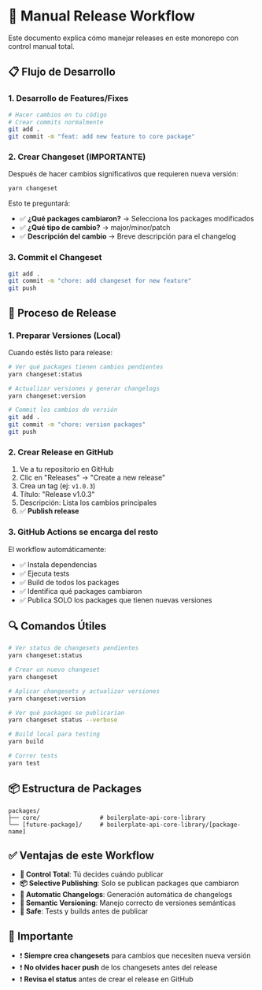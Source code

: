 # 🚀 Manual Release Workflow

Este documento explica cómo manejar releases en este monorepo con control manual total.

## 📋 Flujo de Desarrollo

### 1. Desarrollo de Features/Fixes
```bash
# Hacer cambios en tu código
# Crear commits normalmente
git add .
git commit -m "feat: add new feature to core package"
```

### 2. Crear Changeset (IMPORTANTE)
Después de hacer cambios significativos que requieren nueva versión:

```bash
yarn changeset
```

Esto te preguntará:
- ✅ **¿Qué packages cambiaron?** → Selecciona los packages modificados
- ✅ **¿Qué tipo de cambio?** → major/minor/patch
- ✅ **Descripción del cambio** → Breve descripción para el changelog

### 3. Commit el Changeset
```bash
git add .
git commit -m "chore: add changeset for new feature"
git push
```

## 🎯 Proceso de Release

### 1. Preparar Versiones (Local)
Cuando estés listo para release:

```bash
# Ver qué packages tienen cambios pendientes
yarn changeset:status

# Actualizar versiones y generar changelogs
yarn changeset:version

# Commit los cambios de versión
git add .
git commit -m "chore: version packages"
git push
```

### 2. Crear Release en GitHub
1. Ve a tu repositorio en GitHub
2. Clic en "Releases" → "Create a new release"
3. Crea un tag (ej: `v1.0.3`)
4. Título: "Release v1.0.3"
5. Descripción: Lista los cambios principales
6. ✅ **Publish release**

### 3. GitHub Actions se encarga del resto
El workflow automáticamente:
- ✅ Instala dependencias
- ✅ Ejecuta tests
- ✅ Build de todos los packages
- ✅ Identifica qué packages cambiaron
- ✅ Publica SOLO los packages que tienen nuevas versiones

## 🔍 Comandos Útiles

```bash
# Ver status de changesets pendientes
yarn changeset:status

# Crear un nuevo changeset
yarn changeset

# Aplicar changesets y actualizar versiones
yarn changeset:version

# Ver qué packages se publicarían
yarn changeset status --verbose

# Build local para testing
yarn build

# Correr tests
yarn test
```

## 📦 Estructura de Packages

```
packages/
├── core/                 # boilerplate-api-core-library
└── [future-package]/     # boilerplate-api-core-library/[package-name]
```

## ✅ Ventajas de este Workflow

- **🎯 Control Total**: Tú decides cuándo publicar
- **📦 Selective Publishing**: Solo se publican packages que cambiaron
- **📝 Automatic Changelogs**: Generación automática de changelogs
- **🔄 Semantic Versioning**: Manejo correcto de versiones semánticas
- **🧪 Safe**: Tests y builds antes de publicar

## 🚨 Importante

- ❗ **Siempre crea changesets** para cambios que necesiten nueva versión
- ❗ **No olvides hacer push** de los changesets antes del release
- ❗ **Revisa el status** antes de crear el release en GitHub
